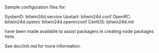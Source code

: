 Sample configuration files for:

SystemD: bitwin24d.service
Upstart: bitwin24d.conf
OpenRC:  bitwin24d.openrc
         bitwin24d.openrcconf
CentOS:  bitwin24d.init

have been made available to assist packagers in creating node packages here.

See doc/init.md for more information.
